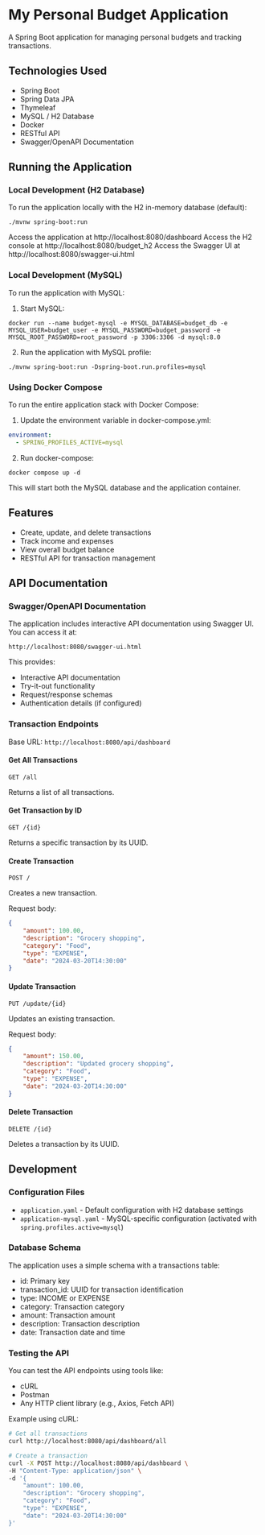 # My Personal Budget Application

A Spring Boot application for managing personal budgets and tracking transactions.

## Technologies Used
- Spring Boot
- Spring Data JPA
- Thymeleaf
- MySQL / H2 Database
- Docker
- RESTful API
- Swagger/OpenAPI Documentation

## Running the Application

### Local Development (H2 Database)

To run the application locally with the H2 in-memory database (default):

```shell
./mvnw spring-boot:run
```

Access the application at http://localhost:8080/dashboard
Access the H2 console at http://localhost:8080/budget_h2
Access the Swagger UI at http://localhost:8080/swagger-ui.html

### Local Development (MySQL)

To run the application with MySQL:

1. Start MySQL:
```shell
docker run --name budget-mysql -e MYSQL_DATABASE=budget_db -e MYSQL_USER=budget_user -e MYSQL_PASSWORD=budget_password -e MYSQL_ROOT_PASSWORD=root_password -p 3306:3306 -d mysql:8.0
```

2. Run the application with MySQL profile:
```shell
./mvnw spring-boot:run -Dspring-boot.run.profiles=mysql
```

### Using Docker Compose

To run the entire application stack with Docker Compose:

1. Update the environment variable in docker-compose.yml:
```yaml
environment:
  - SPRING_PROFILES_ACTIVE=mysql
```

2. Run docker-compose:
```shell
docker compose up -d
```

This will start both the MySQL database and the application container.

## Features
- Create, update, and delete transactions
- Track income and expenses
- View overall budget balance
- RESTful API for transaction management

## API Documentation

### Swagger/OpenAPI Documentation
The application includes interactive API documentation using Swagger UI. You can access it at:
```
http://localhost:8080/swagger-ui.html
```

This provides:
- Interactive API documentation
- Try-it-out functionality
- Request/response schemas
- Authentication details (if configured)

### Transaction Endpoints

Base URL: `http://localhost:8080/api/dashboard`

#### Get All Transactions
```http
GET /all
```
Returns a list of all transactions.

#### Get Transaction by ID
```http
GET /{id}
```
Returns a specific transaction by its UUID.

#### Create Transaction
```http
POST /
```
Creates a new transaction.

Request body:
```json
{
    "amount": 100.00,
    "description": "Grocery shopping",
    "category": "Food",
    "type": "EXPENSE",
    "date": "2024-03-20T14:30:00"
}
```

#### Update Transaction
```http
PUT /update/{id}
```
Updates an existing transaction.

Request body:
```json
{
    "amount": 150.00,
    "description": "Updated grocery shopping",
    "category": "Food",
    "type": "EXPENSE",
    "date": "2024-03-20T14:30:00"
}
```

#### Delete Transaction
```http
DELETE /{id}
```
Deletes a transaction by its UUID.

## Development

### Configuration Files
- `application.yaml` - Default configuration with H2 database settings
- `application-mysql.yaml` - MySQL-specific configuration (activated with `spring.profiles.active=mysql`)

### Database Schema
The application uses a simple schema with a transactions table:
- id: Primary key
- transaction_id: UUID for transaction identification
- type: INCOME or EXPENSE
- category: Transaction category
- amount: Transaction amount
- description: Transaction description
- date: Transaction date and time

### Testing the API
You can test the API endpoints using tools like:
- cURL
- Postman
- Any HTTP client library (e.g., Axios, Fetch API)

Example using cURL:
```bash
# Get all transactions
curl http://localhost:8080/api/dashboard/all

# Create a transaction
curl -X POST http://localhost:8080/api/dashboard \
-H "Content-Type: application/json" \
-d '{
    "amount": 100.00,
    "description": "Grocery shopping",
    "category": "Food",
    "type": "EXPENSE",
    "date": "2024-03-20T14:30:00"
}' 